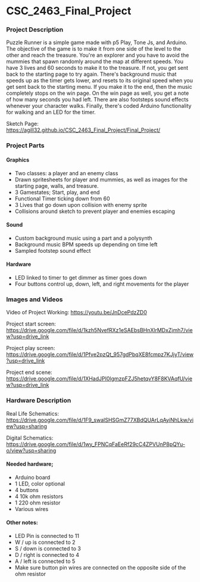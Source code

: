 # CSC_2463_Final_Project
### Project Description
Puzzle Runner is a simple game made with p5 Play, Tone Js, and Arduino. The objective of the game is to make it from one side of the level to the other and reach the treasure. You're an explorer and you have to avoid the mummies that spawn randomly around the map at different speeds. You have 3 lives and 60 seconds to make it to the treasure. If not, you get sent back to the starting page to try again. There's background music that speeds up as the timer gets lower, and resets to its original speed when you get sent back to the starting menu. If you make it to the end, then the music completely stops on the win page. On the win page as well, you get a note of how many seconds you had left. There are also footsteps sound effects whenever your character walks. Finally, there's coded Arduino functionality for walking and an LED for the timer.

Sketch Page: https://agill32.github.io/CSC_2463_Final_Project/Final_Project/

### Project Parts
#### Graphics
- Two classes: a player and an enemy class
- Drawn spritesheets for player and mummies, as well as images for the starting page, walls, and treasure.
- 3 Gamestates; Start, play, and end
- Functional Timer ticking down from 60
- 3 Lives that go down upon collision with enemy sprite
- Collisions around sketch to prevent player and enemies escaping
#### Sound
- Custom background music using a part and a polysynth
- Background music BPM speeds up depending on time left
- Sampled footstep sound effect
#### Hardware
- LED linked to timer to get dimmer as timer goes down
- Four buttons control up, down, left, and right movements for the player

### Images and Videos
Video of Project Working: https://youtu.be/JnDcePdzZD0

Project start screen: https://drive.google.com/file/d/1kzh5NvefRXz1eSAEbsBHnXlrMDxZjmh7/view?usp=drive_link

Project play screen: https://drive.google.com/file/d/1Pfve2pzQt_957gdPbqXE8fcmpz7KJjyT/view?usp=drive_link

Project end scene: https://drive.google.com/file/d/1XHadJPI0lgmzpFZJ5hetqvY8F8KVAqfU/view?usp=drive_link

### Hardware Description
Real Life Schematics: https://drive.google.com/file/d/1F9_swalSHSGmZ77XBdQUArLqAyiNhLkw/view?usp=sharing

Digital Schematics: https://drive.google.com/file/d/1wy_FPNCqFaEeRf29cC4ZPVUnP8pQYu-o/view?usp=sharing

#### Needed hardware;
- Arduino board
- 1 LED, color optional
- 4 buttons
- 4 10k ohm resistors
- 1 220 ohm resistor
- Various wires

#### Other notes:
- LED Pin is connected to 11
- W / up is connected to 2
- S / down is connected to 3
- D / right is connected to 4
- A / left is connected to 5
- Make sure button pin wires are connected on the opposite side of the ohm resistor
